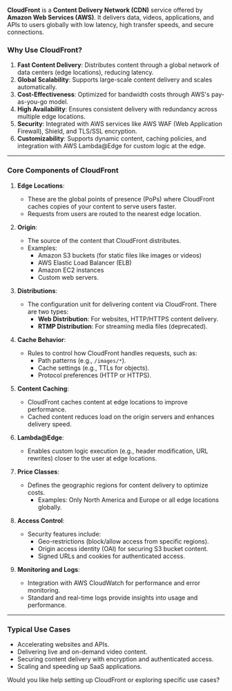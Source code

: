 **CloudFront** is a **Content Delivery Network (CDN)** service offered by **Amazon Web Services (AWS)**. It delivers data, videos, applications, and APIs to users globally with low latency, high transfer speeds, and secure connections. 

### **Why Use CloudFront?**
1. **Fast Content Delivery**: Distributes content through a global network of data centers (edge locations), reducing latency.
2. **Global Scalability**: Supports large-scale content delivery and scales automatically.
3. **Cost-Effectiveness**: Optimized for bandwidth costs through AWS's pay-as-you-go model.
4. **High Availability**: Ensures consistent delivery with redundancy across multiple edge locations.
5. **Security**: Integrated with AWS services like AWS WAF (Web Application Firewall), Shield, and TLS/SSL encryption.
6. **Customizability**: Supports dynamic content, caching policies, and integration with AWS Lambda@Edge for custom logic at the edge.

---

### **Core Components of CloudFront**

1. **Edge Locations**:
   - These are the global points of presence (PoPs) where CloudFront caches copies of your content to serve users faster.
   - Requests from users are routed to the nearest edge location.

2. **Origin**:
   - The source of the content that CloudFront distributes.
   - Examples:
     - Amazon S3 buckets (for static files like images or videos)
     - AWS Elastic Load Balancer (ELB)
     - Amazon EC2 instances
     - Custom web servers.

3. **Distributions**:
   - The configuration unit for delivering content via CloudFront. There are two types:
     - **Web Distribution**: For websites, HTTP/HTTPS content delivery.
     - **RTMP Distribution**: For streaming media files (deprecated).

4. **Cache Behavior**:
   - Rules to control how CloudFront handles requests, such as:
     - Path patterns (e.g., `/images/*`).
     - Cache settings (e.g., TTLs for objects).
     - Protocol preferences (HTTP or HTTPS).

5. **Content Caching**:
   - CloudFront caches content at edge locations to improve performance.
   - Cached content reduces load on the origin servers and enhances delivery speed.

6. **Lambda@Edge**:
   - Enables custom logic execution (e.g., header modification, URL rewrites) closer to the user at edge locations.

7. **Price Classes**:
   - Defines the geographic regions for content delivery to optimize costs.
     - Examples: Only North America and Europe or all edge locations globally.

8. **Access Control**:
   - Security features include:
     - Geo-restrictions (block/allow access from specific regions).
     - Origin access identity (OAI) for securing S3 bucket content.
     - Signed URLs and cookies for authenticated access.

9. **Monitoring and Logs**:
   - Integration with AWS CloudWatch for performance and error monitoring.
   - Standard and real-time logs provide insights into usage and performance.

---

### **Typical Use Cases**
- Accelerating websites and APIs.
- Delivering live and on-demand video content.
- Securing content delivery with encryption and authenticated access.
- Scaling and speeding up SaaS applications.

Would you like help setting up CloudFront or exploring specific use cases?